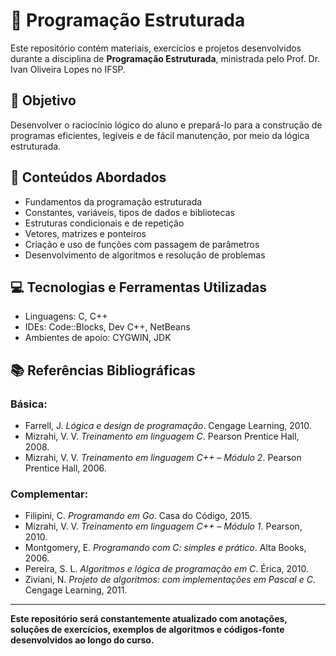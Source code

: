 # 📘 Programação Estruturada

Este repositório contém materiais, exercícios e projetos desenvolvidos durante a disciplina de **Programação Estruturada**, ministrada pelo Prof. Dr. Ivan Oliveira Lopes no IFSP.

## 🎯 Objetivo
Desenvolver o raciocínio lógico do aluno e prepará-lo para a construção de programas eficientes, legíveis e de fácil manutenção, por meio da lógica estruturada.

## 🧩 Conteúdos Abordados
- Fundamentos da programação estruturada
- Constantes, variáveis, tipos de dados e bibliotecas
- Estruturas condicionais e de repetição
- Vetores, matrizes e ponteiros
- Criação e uso de funções com passagem de parâmetros
- Desenvolvimento de algoritmos e resolução de problemas

## 💻 Tecnologias e Ferramentas Utilizadas
- Linguagens: C, C++
- IDEs: Code::Blocks, Dev C++, NetBeans
- Ambientes de apoio: CYGWIN, JDK

## 📚 Referências Bibliográficas

### Básica:
- Farrell, J. *Lógica e design de programação*. Cengage Learning, 2010.  
- Mizrahi, V. V. *Treinamento em linguagem C*. Pearson Prentice Hall, 2008.  
- Mizrahi, V. V. *Treinamento em linguagem C++ – Módulo 2*. Pearson Prentice Hall, 2006.  

### Complementar:
- Filipini, C. *Programando em Go*. Casa do Código, 2015.  
- Mizrahi, V. V. *Treinamento em linguagem C++ – Módulo 1*. Pearson, 2010.  
- Montgomery, E. *Programando com C: simples e prático*. Alta Books, 2006.  
- Pereira, S. L. *Algoritmos e lógica de programação em C*. Érica, 2010.  
- Ziviani, N. *Projeto de algoritmos: com implementações em Pascal e C*. Cengage Learning, 2011.  

---

**Este repositório será constantemente atualizado com anotações, soluções de exercícios, exemplos de algoritmos e códigos-fonte desenvolvidos ao longo do curso.**
